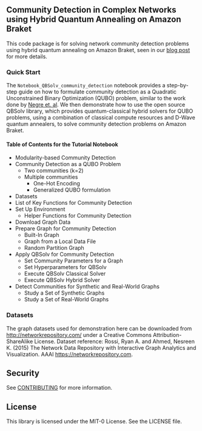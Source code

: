 ## Community Detection in Complex Networks using Hybrid Quantum Annealing on Amazon Braket

This code package is for solving network community detection problems using hybrid quantum annealing on Amazon Braket, seen in our [blog post](https://aws-blogs-prod.amazon.com/quantum-computing/community-detection-in-complex-networks-using-hybrid-quantum-annealing-on-amazon-braket-part-i/) for more details. 

### Quick Start

The `Notebook_QBSolv_community_detection` notebook provides a step-by-step guide on how to formulate community detection as a Quadratic Unconstrained Binary Optimization (QUBO) problem, similar to the work done by [Negre et. al](https://journals.plos.org/plosone/article?id=10.1371/journal.pone.0227538). We then demonstrate how to use the open source QBSolv library, which provides quantum-classical hybrid solvers for QUBO problems, using a combination of classical compute resources and D-Wave quantum annealers, to solve community detection problems on Amazon Braket.

#### Table of Contents for the Tutorial Notebook
* Modularity-based Community Detection
* Community Detection as a QUBO Problem
    * Two communities (k=2)
    * Multiple communities
        * One-Hot Encoding
        * Generalized QUBO formulation
* Datasets
* List of Key Functions for Community Detection
* Set Up Environment
    * Helper Functions for Community Detection
* Download Graph Data
* Prepare Graph for Community Detection
    * Built-In Graph
    * Graph from a Local Data File
    * Random Partition Graph
* Apply QBSolv for Community Detection
    * Set Community Parameters for a Graph
    * Set Hyperparameters for QBSolv
    * Execute QBSolv Classical Solver
    * Execute QBSolv Hybrid Solver
* Detect Communities for Synthetic and Real-World Graphs
    * Study a Set of Synthetic Graphs
    * Study a Set of Real-World Graphs


### Datasets

The graph datasets used for demonstration here can be downloaded from http://networkrepository.com/ under a Creative Commons Attribution-ShareAlike License. Dataset reference: Rossi, Ryan A.  and Ahmed, Nesreen K. (2015) The Network Data Repository with Interactive Graph Analytics and Visualization. AAAI https://networkrepository.com.


## Security

See [CONTRIBUTING](CONTRIBUTING.md#security-issue-notifications) for more information.

## License

This library is licensed under the MIT-0 License. See the LICENSE file.

